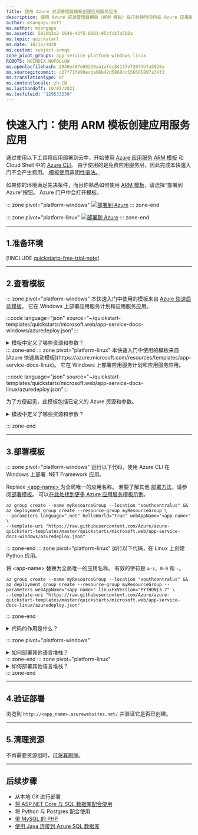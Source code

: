 ```yaml
---
title: 使用 Azure 资源管理器模板创建应用服务应用
description: 使用 Azure 资源管理器模板（ARM 模板）在几秒钟时间内在 Azure 应用服务中创建你的第一个应用，这是将应用部署到应用服务的许多方式之一。
author: msangapu-msft
ms.author: msangapu
ms.assetid: 582bb3c2-164b-42f5-b081-95bfcb7a502a
ms.topic: quickstart
ms.date: 10/16/2020
ms.custom: subject-armqs
zone_pivot_groups: app-service-platform-windows-linux
ROBOTS: NOINDEX,NOFOLLOW
ms.openlocfilehash: 2940e407e88239aa1afec84137e72073b7a5028a
ms.sourcegitcommit: c27f71f890ecba96b42d58604c556505897a34f3
ms.translationtype: HT
ms.contentlocale: zh-CN
ms.lasthandoff: 10/05/2021
ms.locfileid: "129533230"
---
```

# <a name="quickstart-create-app-service-app-using-an-arm-template"></a>快速入门：使用 ARM 模板创建应用服务应用

通过使用以下工具将应用部署到云中，开始使用 [Azure 应用服务](overview.md) <abbr title="一个 JSON 文件，它以声明方式定义一个或多个 Azure 资源以及所部署资源之间的依赖关系。 使用模板能够以一致方式反复部署资源。">ARM 模板</abbr> 和 Cloud Shell 中的 [Azure CLI](/cli/azure/get-started-with-azure-cli)。 由于使用的是免费应用服务层，因此完成本快速入门不会产生费用。 <abbr title="在声明性语法中，你可以在不编写创建部署的编程命令序列的情况下，描述预期部署。">模板使用声明性语法。</abbr>

 如果你的环境满足先决条件，而且你熟悉如何使用 [ARM 模板](../azure-resource-manager/templates/overview.md)，请选择“部署到 Azure”按钮。 Azure 门户中会打开模板。

::: zone pivot="platform-windows"
[![部署到 Azure](../media/template-deployments/deploy-to-azure.svg)](https://portal.azure.com/#create/Microsoft.Template/uri/https%3A%2F%2Fraw.githubusercontent.com%2FAzure%2Fazure-quickstart-templates%2Fmaster%2Fquickstarts%2Fmicrosoft.web%2Fapp-service-docs-windows%2Fazuredeploy.json)
::: zone-end

::: zone pivot="platform-linux"
[![部署到 Azure](../media/template-deployments/deploy-to-azure.svg)](https://portal.azure.com/#create/Microsoft.Template/uri/https%3A%2F%2Fraw.githubusercontent.com%2FAzure%2Fazure-quickstart-templates%2Fmaster%2Fquickstarts%2Fmicrosoft.web%2Fapp-service-docs-linux%2Fazuredeploy.json)
::: zone-end

<hr/>

## <a name="1-prepare-your-environment"></a>1.准备环境

[!INCLUDE [quickstarts-free-trial-note](../../includes/quickstarts-free-trial-note.md)]

<hr/>

## <a name="2-review-the-template"></a>2.查看模板

::: zone pivot="platform-windows"
本快速入门中使用的模板来自 [Azure 快速启动模板](https://azure.microsoft.com/resources/templates/app-service-docs-windows)。 它在 Windows 上部署应用服务计划和应用服务应用。

:::code language="json" source="~/quickstart-templates/quickstarts/microsoft.web/app-service-docs-windows/azuredeploy.json":::

<details>
<summary>模板中定义了哪些资源和参数？</summary>

该模板中定义了两个 Azure 资源：

* [**Microsoft.Web/serverfarms**](/azure/templates/microsoft.web/serverfarms)：创建应用服务计划。
* [**Microsoft.Web/sites**](/azure/templates/microsoft.web/sites)：创建应用服务应用。

下表详细说明了默认参数及其说明：

| 参数 | 类型    | 默认值                | DESCRIPTION |
|------------|---------|------------------------------|-------------|
| webAppName | 字符串  | "webApp- **[`<uniqueString>`](../azure-resource-manager/templates/template-functions-string.md#uniquestring)** " | 应用程序名称 |
| location   | 字符串  | "[[resourceGroup().location](../azure-resource-manager/templates/template-functions-resource.md#resourcegroup)]" | 应用区域 |
| sku        | 字符串  | "F1"                         | 实例大小（F1 = 免费层） |
| 语言   | 字符串  | ".net"                       | 编程语言堆栈（.net、php、node、html） |
| helloWorld | boolean | False                        | True = 部署“Hello World”应用 |
| repoUrl    | 字符串  | " "                          | 外部 Git 存储库（可选） |

---

</details>
::: zone-end
::: zone pivot="platform-linux"
本快速入门中使用的模板来自 [Azure 快速启动模板](https://azure.microsoft.com/resources/templates/app-service-docs-linux)。 它在 Windows 上部署应用服务计划和应用服务应用。

:::code language="json" source="~/quickstart-templates/quickstarts/microsoft.web/app-service-docs-linux/azuredeploy.json":::

为了方便起见，此模板包括已定义的 Azure 资源和参数。

<details>
<summary>模板中定义了哪些资源和参数？</summary>

该模板中定义了两个 Azure 资源：

* [**Microsoft.Web/serverfarms**](/azure/templates/microsoft.web/serverfarms)：创建应用服务计划。
* [**Microsoft.Web/sites**](/azure/templates/microsoft.web/sites)：创建应用服务应用。

下表详细说明了默认参数及其说明：

| 参数 | 类型    | 默认值                | DESCRIPTION |
|------------|---------|------------------------------|-------------|
| webAppName | 字符串  | "webApp- **[`<uniqueString>`](../azure-resource-manager/templates/template-functions-string.md#uniquestring)** " | 应用程序名称 |
| location   | 字符串  | "[[resourceGroup().location](../azure-resource-manager/templates/template-functions-resource.md#resourcegroup)]" | 应用区域 |
| sku        | 字符串  | "F1"                         | 实例大小（F1 = 免费层） |
| linuxFxVersion   | 字符串  | "DOTNETCORE&#124;3.0        | "编程语言堆栈 &#124; 版本" |
| repoUrl    | 字符串  | " "                          | 外部 Git 存储库（可选） |

---

</details>

::: zone-end

<hr/>

## <a name="3-deploy-the-template"></a>3.部署模板

::: zone pivot="platform-windows"
运行以下代码，使用 Azure CLI 在 Windows 上部署 .NET Framework 应用。 

Replace <abbr title="有效的字符是 `a-z`、`0-9` 和 `-`。"> \<app-name> </abbr> 为全局唯一的应用名称。 若要了解其他 <abbr title="还可以使用 Azure 门户、Azure PowerShell 和 REST API。">部署方法</abbr>，请参阅[部署模板](../azure-resource-manager/templates/deploy-powershell.md)。 可以[在此处找到更多 Azure 应用服务模板示例](https://azure.microsoft.com/resources/templates/?resourceType=Microsoft.Sites)。

```azurecli-interactive
az group create --name myResourceGroup --location "southcentralus" &&
az deployment group create --resource-group myResourceGroup \
--parameters language=".net" helloWorld="true" webAppName="<app-name>" \
--template-uri "https://raw.githubusercontent.com/Azure/azure-quickstart-templates/master/quickstarts/microsoft.web/app-service-docs-windows/azuredeploy.json"
```
::: zone-end
::: zone pivot="platform-linux"
运行以下代码，在 Linux 上创建 Python 应用。 

将 \<app-name\> 替换为全局唯一的应用名称。 有效的字符是 `a-z`、`0-9` 和 `-`。

```azurecli-interactive
az group create --name myResourceGroup --location "southcentralus" &&
az deployment group create --resource-group myResourceGroup --parameters webAppName="<app-name>" linuxFxVersion="PYTHON|3.7" \
--template-uri "https://raw.githubusercontent.com/Azure/azure-quickstart-templates/master/quickstarts/microsoft.web/app-service-docs-linux/azuredeploy.json"
```
::: zone-end

<details>
<summary>代码的作用是什么？</summary>
<p>命令会执行以下操作：</p>
<ul>
<li>创建默认 <abbr title="可作为一个单元进行管理的相关 Azure 资源的逻辑容器。">资源组</abbr>.</li>
<li>创建默认 <abbr title="指定托管应用的 Web 服务器场的位置、大小和功能的计划。">应用服务计划</abbr>.</li>
<li><a href="/cli/azure/webapp#az_webapp_create">创建具有指定名称的 <abbr title="Web 应用的表示形式，其中包含应用代码、DNS 主机名、证书和相关资源。">应用服务应用</abbr></a>。</li>
</ul>
</details>

::: zone pivot="platform-windows"
<details>
<summary>如何部署其他语言堆栈？</summary>
若要部署其他语言堆栈，请更新 <abbr title="该模板与 .NET Core、.NET Framework、PHP、Node.js 和静态 HTML 应用兼容。">语言参数</abbr> 使用相应的值。 对于 Java，请参阅<a href="/azure/app-service/quickstart-java-uiex">创建 Java 应用</a>。

| 参数 | 类型    | 默认值                | 说明 |
|------------|---------|------------------------------|-------------|
| 语言   | 字符串  | ".net"                       | 编程语言堆栈（.net、php、node、html） |

---

</details>
::: zone-end
::: zone pivot="platform-linux"
<details>
<summary>如何部署其他语言堆栈？</summary>
 
若要部署其他语言堆栈，请使用相应的值更新 `linuxFxVersion`。 下面显示了示例。 若要显示当前版本，请在 Cloud Shell 中运行以下命令：`az webapp config show --resource-group myResourceGroup --name <app-name> --query linuxFxVersion`

| 语言    | 示例：                                              |
|-------------|------------------------------------------------------|
| **.NET**    | linuxFxVersion="DOTNETCORE&#124;3.0"                 |
| **PHP**     | linuxFxVersion="PHP&#124;7.4"                        |
| **Node.js** | linuxFxVersion="NODE&#124;10.15"                     |
| **Java**    | linuxFxVersion="JAVA&#124;1.8 &#124;TOMCAT&#124;9.0" |
| **Python**  | linuxFxVersion="PYTHON&#124;3.7"                     |
| **Ruby**    | linuxFxVersion="RUBY&#124;2.6"                       |

---

</details>
::: zone-end

<hr/>

## <a name="4-validate-the-deployment"></a>4.验证部署

浏览到 `http://<app_name>.azurewebsites.net/` 并验证它是否已创建。

<hr/>

## <a name="5-clean-up-resources"></a>5.清理资源

不再需要资源组时，[可将其删除](../azure-resource-manager/management/delete-resource-group.md?tabs=azure-portal#delete-resource-group)。

<hr/>

## <a name="next-steps"></a>后续步骤

- 从本地 Git 进行部署
- [将 ASP.NET Core 与 SQL 数据库配合使用](tutorial-dotnetcore-sqldb-app.md)
- 将 Python 与 Postgres 配合使用
- [带 MySQL 的 PHP](tutorial-php-mysql-app.md)
- [使用 Java 连接到 Azure SQL 数据库](../azure-sql/database/connect-query-java.md?toc=%2fazure%2fjava%2ftoc.json)
